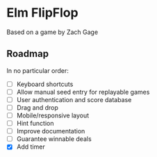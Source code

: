 # Elm FlipFlop
Based on a game by Zach Gage

## Roadmap
In no particular order:
- [ ] Keyboard shortcuts
- [ ] Allow manual seed entry for replayable games
- [ ] User authentication and score database
- [ ] Drag and drop
- [ ] Mobile/responsive layout
- [ ] Hint function
- [ ] Improve documentation
- [ ] Guarantee winnable deals
- [x] Add timer